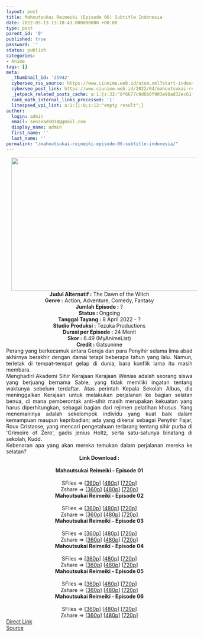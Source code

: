 ```yaml
---
layout: post
title: Mahoutsukai Reimeiki (Episode 06) Subtitle Indonesia
date: 2022-05-13 13:18:43.000000000 +00:00
type: post
parent_id: '0'
published: true
password: ''
status: publish
categories:
- Anime
tags: []
meta:
  _thumbnail_id: '25942'
  cyberseo_rss_source: https://www.ciunime.web.id/atom.xml?start-index=1
  cyberseo_post_link: https://www.ciunime.web.id/2022/04/mahoutsukai-reimeiki-subtitle-indonesia.html
  _jetpack_related_posts_cache: a:1:{s:32:"8f6677c9d6b0f903e98ad32ec61f8deb";a:2:{s:7:"expires";i:1658032169;s:7:"payload";a:3:{i:0;a:1:{s:2:"id";i:27324;}i:1;a:1:{s:2:"id";i:27408;}i:2;a:1:{s:2:"id";i:27171;}}}}
  rank_math_internal_links_processed: '1'
  litespeed_vpi_list: a:1:{i:0;s:12:"empty result";}
author:
  login: admin
  email: senseads014@gmail.com
  display_name: admin
  first_name: ''
  last_name: ''
permalink: "/mahoutsukai-reimeiki-episode-06-subtitle-indonesia/"
---
```

<div class="separator" style="clear: both; text-align: center;"><a href="https://blogger.googleusercontent.com/img/b/R29vZ2xl/AVvXsEhkp30zauNipkGCzgRBnAkCRrQep_mdeo5Lk3qXGk2JuX24UElMM_m5BdvHBrN8MTcIgDuNdPPJ4npt7F5_H30JDRiFvBrqj1rThPkmQi631ZRTiOzxU1p3bfYXrfnTxtDSaDZL_7US3lwkmixeu7Nj_R-OewDuMAiFRPN51P9cy6wBpryRsJ7KqGA-/s1280/Mahoutsukai%20Reimeiki.jpg" style="margin-left: 1em; margin-right: 1em;"><img border="0" data-original-height="720" data-original-width="1280" height="360" src="{{ site.baseurl }}/assets/2022/05/Mahoutsukai%20Reimeiki.jpg" width="640" /></a></div>
<div class="separator" style="clear: both; text-align: center;"></div>
<div style="text-align: center;"><b>Judul</b><b><b> Alternatif</b> :</b> The Dawn of the Witch</div>
<div style="text-align: center;"><b><b>Genre :</b></b> Action, Adventure, Comedy, Fantasy</div>
<div style="text-align: center;"><b>Jumlah Episode :</b> ?<br /><b>Status :&nbsp;</b>Ongoing<br /><b>Tanggal Tayang :</b> 8 April&nbsp;2022 - ?<br /><b>Studio Produksi :</b>&nbsp;Tezuka Productions<br /><b>Durasi per Episode :</b> 24 Menit</div>
<div style="text-align: center;"><b>Skor :</b> 6.49 (MyAnimeList)</div>
<div style="text-align: center;"><b>Credit :</b>&nbsp;Gatsunime</div>
<div style="text-align: center;"></div>
<div style="text-align: justify;">
<div>Perang yang berkecamuk antara Gereja dan para Penyihir selama lima abad akhirnya berakhir dengan damai tetapi beberapa tahun yang lalu. Namun, terletak di tempat-tempat gelap di dunia, bara konflik lama itu masih membara.</div>
<div></div>
<div>Menghadiri Akademi Sihir Kerajaan Kerajaan Wenias adalah seorang siswa yang berjuang bernama Sable, yang tidak memiliki ingatan tentang waktunya sebelum terdaftar. Atas perintah Kepala Sekolah Albus, dia meninggalkan Kerajaan untuk melakukan perjalanan ke bagian selatan benua, di mana pemberontak anti-sihir masih merupakan kekuatan yang harus diperhitungkan, sebagai bagian dari rejimen pelatihan khusus. Yang menemaninya adalah sekelompok individu yang kuat baik dalam kemampuan maupun kepribadian; ada yang dikenal sebagai Penyihir Fajar, Roux Cristasse, yang mencari pengetahuan terlarang tentang sihir purba di 'Grimoire of Zero', gadis jenius Holtz, serta satu-satunya binatang di sekolah, Kudd.</div>
<div></div>
<div>Kebenaran apa yang akan mereka temukan dalam perjalanan mereka ke selatan?</div>
</div>
<div style="text-align: justify;"></div>
<div style="text-align: justify;"></div>
<div style="text-align: center;">
<div style="text-align: center;">
<div style="text-align: left;">
<div style="text-align: center;"><b>Link Download :</b></div>
<div style="text-align: center;"><b><br /></b></div>
<div style="text-align: center;"><span style="text-align: left;"><b>Mahoutsukai Reimeiki&nbsp;</b></span><b>- Episode 01</b></div>
<div style="text-align: center;"><b><br /></b></div>
<div style="text-align: center;">SFiles =&gt; [<a href="http://www.solidfiles.com/v/BVWnAYZ7z62dL" target="_blank" rel="noopener">360p</a>] [<a href="http://www.solidfiles.com/v/MWGp85nGXxp3z" target="_blank" rel="noopener">480p</a>] [<a href="http://www.solidfiles.com/v/dNL3pxXxmQVx3" target="_blank" rel="noopener">720p</a>]</div>
<div style="text-align: center;">Zshare =&gt; [<a href="https://www96.zippyshare.com/v/ijHsqlVv/file.html" target="_blank" rel="noopener">360p</a>] [<a href="https://www96.zippyshare.com/v/0I3C1cfg/file.html" target="_blank" rel="noopener">480p</a>] [<a href="https://www96.zippyshare.com/v/lea8hp0i/file.html" target="_blank" rel="noopener">720p</a>]</div>
<div style="text-align: center;"></div>
<div style="text-align: center;">
<div><span style="text-align: left;"><b>Mahoutsukai Reimeiki&nbsp;</b></span><b>- Episode 02</b></div>
<div><b><br /></b></div>
<div>SFiles =&gt; [<a href="http://www.solidfiles.com/v/dNvDnqBgGDRM2" target="_blank" rel="noopener">360p</a>] [<a href="http://www.solidfiles.com/v/GWXQN4jWGBGxg" target="_blank" rel="noopener">480p</a>] [<a href="http://www.solidfiles.com/v/KnKQeZQ53rxVj" target="_blank" rel="noopener">720p</a>]</div>
<div>Zshare =&gt; [<a href="https://www96.zippyshare.com/v/OZWR7GE0/file.html" target="_blank" rel="noopener">360p</a>] [<a href="https://www96.zippyshare.com/v/kGIwk6XH/file.html" target="_blank" rel="noopener">480p</a>] [<a href="https://www96.zippyshare.com/v/B28UGtY9/file.html" target="_blank" rel="noopener">720p</a>]</div>
<div></div>
<div>
<div><span style="text-align: left;"><b>Mahoutsukai Reimeiki&nbsp;</b></span><b>- Episode 03</b></div>
<div><b><br /></b></div>
<div>SFiles =&gt; [<a href="http://www.solidfiles.com/v/xVxp8QP4DwnWY" target="_blank" rel="noopener">360p</a>] [<a href="http://www.solidfiles.com/v/jQAq577DMe7ym" target="_blank" rel="noopener">480p</a>] [<a href="http://www.solidfiles.com/v/dNaQepG2Rw8ge" target="_blank" rel="noopener">720p</a>]</div>
<div>Zshare =&gt; [<a href="https://www57.zippyshare.com/v/megpSPup/file.html" target="_blank" rel="noopener">360p</a>] [<a href="https://www57.zippyshare.com/v/H0RJCKpK/file.html" target="_blank" rel="noopener">480p</a>] [<a href="https://www57.zippyshare.com/v/Go0AULXs/file.html" target="_blank" rel="noopener">720p</a>]</div>
</div>
<div></div>
<div>
<div><span style="text-align: left;"><b>Mahoutsukai Reimeiki&nbsp;</b></span><b>- Episode 04</b></div>
<div><b><br /></b></div>
<div>SFiles =&gt; [<a href="http://www.solidfiles.com/v/MW7ZAKz7VRKe2" target="_blank" rel="noopener">360p</a>] [<a href="http://www.solidfiles.com/v/XLVgDq6q8ra7X" target="_blank" rel="noopener">480p</a>] [<a href="http://www.solidfiles.com/v/5d6ppArgR6g66" target="_blank" rel="noopener">720p</a>]</div>
<div>Zshare =&gt; [<a href="https://www79.zippyshare.com/v/9P0y1ZkE/file.html" target="_blank" rel="noopener">360p</a>] [<a href="https://www79.zippyshare.com/v/FYvJwq2p/file.html" target="_blank" rel="noopener">480p</a>] [<a href="https://www79.zippyshare.com/v/wNRj69uA/file.html" target="_blank" rel="noopener">720p</a>]</div>
</div>
<div></div>
<div>
<div><span style="text-align: left;"><b>Mahoutsukai Reimeiki&nbsp;</b></span><b>- Episode 05</b></div>
<div><b><br /></b></div>
<div>SFiles =&gt; [<a href="http://www.solidfiles.com/v/qdaMWvPBY3nQN" target="_blank" rel="noopener">360p</a>] [<a href="http://www.solidfiles.com/v/NVp6ZPZR2MrLe" target="_blank" rel="noopener">480p</a>] [<a href="http://www.solidfiles.com/v/a4kLgK63mM7Z3" target="_blank" rel="noopener">720p</a>]</div>
<div>Zshare =&gt; [<a href="https://www64.zippyshare.com/v/UpLZ6iKZ/file.html" target="_blank" rel="noopener">360p</a>] [<a href="https://www64.zippyshare.com/v/KydqniHL/file.html" target="_blank" rel="noopener">480p</a>] [<a href="https://www64.zippyshare.com/v/xUZ2CxVK/file.html" target="_blank" rel="noopener">720p</a>]</div>
</div>
<div></div>
<div>
<div><span style="text-align: left;"><b>Mahoutsukai Reimeiki&nbsp;</b></span><b>- Episode 06</b></div>
<div><b><br /></b></div>
<div>SFiles =&gt; [<a href="https://www.mp4upload.com/x893zdr1dfmm" target="_blank" rel="noopener">360p</a>] [<a href="https://www.mp4upload.com/73itqdf6pvtt" target="_blank" rel="noopener">480p</a>] [<a href="https://www.mp4upload.com/rpi8f97q2cea" target="_blank" rel="noopener">720p</a>]</div>
<div>Zshare =&gt; [<a href="https://www1.zippyshare.com/v/XAoVzUUf/file.html" target="_blank" rel="noopener">360p</a>] [<a href="https://www1.zippyshare.com/v/ECGLD8Lh/file.html" target="_blank" rel="noopener">480p</a>] [<a href="https://www1.zippyshare.com/v/EG8tgU81/file.html" target="_blank" rel="noopener">720p</a>]</div>
</div>
</div>
</div>
</div>
</div>
<link rel="stylesheet" href="https://cdnjs.cloudflare.com/ajax/libs/font-awesome/4.7.0/css/font-awesome.min.css" />
<div class="divbtn"> <a href="https://handymansurrender.com/fihup8buzv?key=94550f7ce39444073321dde3b8782f97" class="btn"><i class="fa fa-download"></i> Direct Link</a> <br /><a href="https://www.ciunime.web.id/2022/04/mahoutsukai-reimeiki-subtitle-indonesia.html">Source</a> </div>
